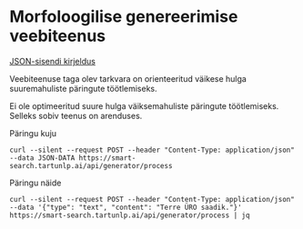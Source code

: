 # Morfoloogilise genereerimise veebiteenus

[JSON-sisendi kirjeldus](https://gitlab.com/tilluteenused/docker-elg-synth)

Veebiteenuse taga olev tarkvara on orienteeritud väikese hulga suuremahuliste päringute töötlemiseks.

Ei ole optimeeritud suure hulga väiksemahuliste päringute töötlemiseks. Selleks sobiv teenus on arenduses.

Päringu kuju

```commandline
curl --silent --request POST --header "Content-Type: application/json" --data JSON-DATA https://smart-search.tartunlp.ai/api/generator/process
```

Päringu näide

```cmdline
curl --silent --request POST --header "Content-Type: application/json" --data '{"type": "text", "content": "Terre ÜRO saadik."}' https://smart-search.tartunlp.ai/api/generator/process | jq
```
